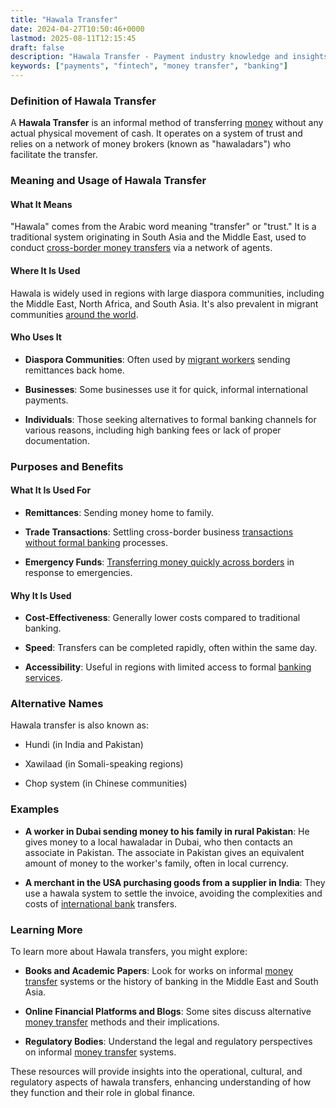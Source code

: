 ```yaml
---
title: "Hawala Transfer"
date: 2024-04-27T10:50:46+0000
lastmod: 2025-08-11T12:15:45
draft: false
description: "Hawala Transfer - Payment industry knowledge and insights"
keywords: ["payments", "fintech", "money transfer", "banking"]
---
```


### Definition of Hawala Transfer

A **Hawala Transfer** is an informal method of transferring [money](https://faisalkhanllc.xyz/resources/payments-wiki/m/money/) without any actual physical movement of cash. It operates on a system of trust and relies on a network of money brokers (known as "hawaladars") who facilitate the transfer.

### Meaning and Usage of Hawala Transfer

#### What It Means

"Hawala" comes from the Arabic word meaning "transfer" or "trust." It is a traditional system originating in South Asia and the Middle East, used to conduct [cross-border money transfers](https://faisalkhanllc.xyz/resources/payments-wiki/c/cross-border-money-transfer/) via a network of agents.

#### Where It Is Used

Hawala is widely used in regions with large diaspora communities, including the Middle East, North Africa, and South Asia. It's also prevalent in migrant communities [around the world](https://faisalkhan.com/learn/payments-wiki/list-of-regulators-around-the-world/).

#### Who Uses It

- **Diaspora Communities**: Often used by [migrant workers](https://faisalkhan.com/learn/payments-wiki/migrant-workers/) sending remittances back home.

- **Businesses**: Some businesses use it for quick, informal international payments.

- **Individuals**: Those seeking alternatives to formal banking channels for various reasons, including high banking fees or lack of proper documentation.

### Purposes and Benefits

#### What It Is Used For

- **Remittances**: Sending money home to family.

- **Trade Transactions**: Settling cross-border business [transactions without formal banking](https://faisalkhan.com/learn/payments-wiki/why-is-a-nested-transaction-in-the-banking-world-a-high-risk-transaction/) processes.

- **Emergency Funds**: [Transferring money quickly across borders](https://faisalkhan.com/learn/payments-wiki/what-would-be-considered-a-nested-transaction-for-cross-border-money-transfer/) in response to emergencies.

#### Why It Is Used

- **Cost-Effectiveness**: Generally lower costs compared to traditional banking.

- **Speed**: Transfers can be completed rapidly, often within the same day.

- **Accessibility**: Useful in regions with limited access to formal [banking services](https://faisalkhan.com/learn/payments-wiki/banking-financial-services-and-insurance-bfsi/).

### Alternative Names

Hawala transfer is also known as:

- Hundi (in India and Pakistan)

- Xawilaad (in Somali-speaking regions)

- Chop system (in Chinese communities)

### Examples

- **A worker in Dubai sending money to his family in rural Pakistan**: He gives money to a local hawaladar in Dubai, who then contacts an associate in Pakistan. The associate in Pakistan gives an equivalent amount of money to the worker's family, often in local currency.

- **A merchant in the USA purchasing goods from a supplier in India**: They use a hawala system to settle the invoice, avoiding the complexities and costs of [international bank](https://faisalkhan.com/learn/payments-wiki/what-is-an-iban/) transfers.

### Learning More

To learn more about Hawala transfers, you might explore:

- **Books and Academic Papers**: Look for works on informal [money transfer](https://faisalkhan.com/learn/payments-wiki/stablecoins-in-money-transfer/) systems or the history of banking in the Middle East and South Asia.

- **Online Financial Platforms and Blogs**: Some sites discuss alternative [money transfer](https://faisalkhan.com/learn/payments-wiki/how-to-do-money-transfer/) methods and their implications.

- **Regulatory Bodies**: Understand the legal and regulatory perspectives on informal [money transfer](https://faisalkhan.com/learn/payments-wiki/money-transfer/) systems.

These resources will provide insights into the operational, cultural, and regulatory aspects of hawala transfers, enhancing understanding of how they function and their role in global finance.
